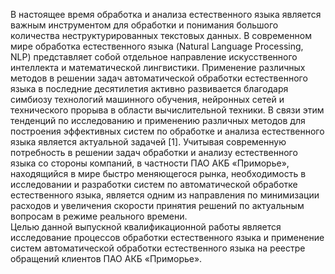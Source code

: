 В настоящее время обработка и анализа естественного языка является важным инструментом для обработки и понимания большого количества неструктурированных текстовых данных. В современном мире обработка естественного языка (Natural Language Processing, NLP) представляет собой отдельное направление искусственного интеллекта и математической лингвистики.
Применение различных методов в решении задач автоматической обработки естественного языка в последние десятилетия активно развивается благодаря симбиозу технологий машинного обучения, нейронных сетей и технического прорыва в области вычислительной техники. В связи этим тенденций по исследованию и применению различных методов для построения эффективных систем по обработке и анализа естественного языка является актуальной задачей [1].
Учитывая современную потребность в решении задач обработки и анализу естественного языка со стороны компаний, в частности ПАО АКБ «Приморье», находящийся в мире быстро меняющегося рынка, необходимость в исследовании и разработки систем по автоматической обработке естественного языка, является одним из направления по минимизации расходов и увеличения скорости принятия решений по актуальным вопросам в режиме реального времени.      
Целью данной выпускной квалификационной работы является исследование процессов обработки естественного языка и применение систем автоматической обработки естественного языка на реестре обращений клиентов ПАО АКБ «Приморье».

